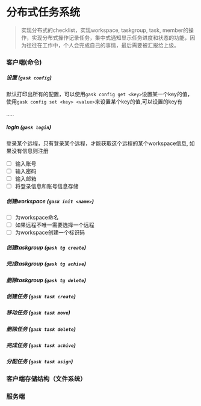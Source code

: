 # 分布式任务系统

> 实现分布式的checklist，实现workspace, taskgroup, task, member的操作，实现分布式操作记录任务，集中式通知显示任务进度和状态的功能，因为往往在工作中，个人会完成自己的事情，最后需要被汇报给上级。

### 客户端(命令)

##### 设置 (`gask config`)

默认打印出所有的配置，可以使用`gask config get <key>`设置某一个key的值，使用`gask config set <key> <value>`来设置某个key的值,可以设置的key有

.....

##### login (`gask login`)

登录某个远程，只有登录某个远程，才能获取这个远程的某个workspace信息, 如果没有信息则注册

- [ ] 输入账号
- [ ] 输入密码
- [ ] 输入邮箱
- [ ] 将登录信息和账号信息存储

##### 创建workspace (`gask init <name>`)

- [ ] 为workspace命名
- [ ] 如果远程不唯一需要选择一个远程
- [ ] 为workspace创建一个标识码

##### 创建taskgroup (`gask tg create`)

##### 完成taskgroup (`gask tg achive`)

##### 删除taskgroup (`gask tg delete`)

##### 创建任务 (`gask task create`)

##### 移动任务 (`gask task move`)

##### 删除任务 (`gask task delete`)

##### 完成任务 (`gask task achive`)

##### 分配任务 (`gask task asign`)

### 客户端存储结构（文件系统）



### 服务端
